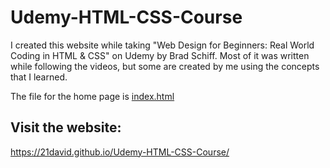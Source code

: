# Udemy-HTML-CSS-Course
I created this website while taking "Web Design for Beginners: Real World Coding in HTML &amp; CSS" on Udemy by Brad Schiff. Most of it was written while following the videos, but some are created by me using the concepts that I learned.

The file for the home page is [index.html](https://github.com/21david/Udemy-HTML-CSS-Course/blob/main/index.html)

## Visit the website:
https://21david.github.io/Udemy-HTML-CSS-Course/

